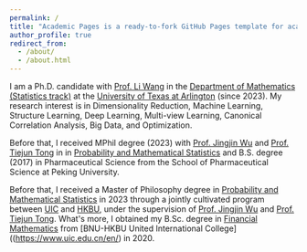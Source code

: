 ```yaml
---
permalink: /
title: "Academic Pages is a ready-to-fork GitHub Pages template for academic personal websites"
author_profile: true
redirect_from: 
  - /about/
  - /about.html
---
```


I am a Ph.D. candidate with [Prof. Li Wang](https://websites.uta.edu/wangl3/) in the [Department of Mathematics (Statistics track)](https://www.uta.edu/academics/schools-colleges/science/departments/mathematics) at the [University of Texas at Arlington](https://www.uta.edu/) (since 2023). My research interest is in Dimensionality Reduction, Machine Learning, Structure Learning, Deep Learning, Multi-view Learning, Canonical Correlation Analysis, Big Data, and Optimization. 

Before that, I received MPhil degree (2023) with [Prof. Jingjin Wu](https://staff.uic.edu.cn/Jingjinwu/en) and [Prof. Tiejun Tong](https://www.math.hkbu.edu.hk/~tongt/) in in [Probability and Mathematical Statistics](https://gs.uic.edu.cn/graduate1/Research_Postgraduate_Programme/Probability_and_Mathematical_Statistics.htm) and B.S. degree (2017) in Pharmaceutical Science from the School of Pharmaceutical Science at Peking University.

Before that, I received a Master of Philosophy degree in [Probability and Mathematical Statistics](https://gs.uic.edu.cn/graduate1/Research_Postgraduate_Programme/Probability_and_Mathematical_Statistics.htm) in 2023 through a jointly cultivated program between [UIC](https://www.uic.edu.cn/en/) and [HKBU](https://www.hkbu.edu.hk/), under the supervision of [Prof. Jingjin Wu](https://staff.uic.edu.cn/Jingjinwu/en) and [Prof. Tiejun Tong](https://www.math.hkbu.edu.hk/~tongt/). What's more, I obtained my B.Sc. degree in [Financial Mathematics](https://fst.uic.edu.cn/fm_en/) from [BNU-HKBU United International College]((https://www.uic.edu.cn/en/) in 2020. 
